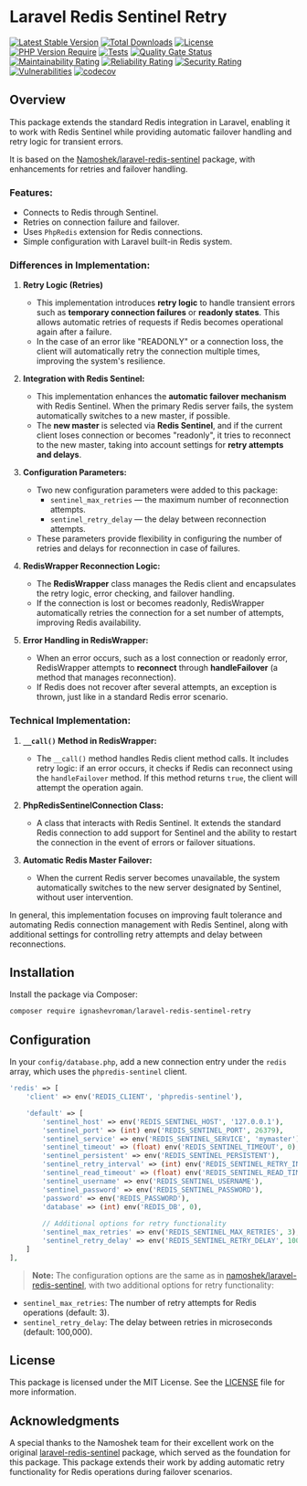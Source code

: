 # Laravel Redis Sentinel Retry

[![Latest Stable Version](http://poser.pugx.org/ignashevroman/laravel-redis-sentinel-retry/v)](https://packagist.org/packages/ignashevroman/laravel-redis-sentinel-retry) 
[![Total Downloads](http://poser.pugx.org/ignashevroman/laravel-redis-sentinel-retry/downloads)](https://packagist.org/packages/ignashevroman/laravel-redis-sentinel-retry) 
[![License](http://poser.pugx.org/ignashevroman/laravel-redis-sentinel-retry/license)](https://packagist.org/packages/ignashevroman/laravel-redis-sentinel-retry) 
[![PHP Version Require](http://poser.pugx.org/ignashevroman/laravel-redis-sentinel-retry/require/php)](https://packagist.org/packages/ignashevroman/laravel-redis-sentinel-retry)
[![Tests](https://github.com/ignashevroman/laravel-redis-sentinel-retry/workflows/Tests/badge.svg)](https://github.com/ignashevroman/laravel-redis-sentinel-retry/actions?query=workflow%3ATests)
[![Quality Gate Status](https://sonarcloud.io/api/project_badges/measure?project=ignashevroman_laravel-redis-sentinel-retry&metric=alert_status)](https://sonarcloud.io/dashboard?id=ignashevroman_laravel-redis-sentinel-retry)
[![Maintainability Rating](https://sonarcloud.io/api/project_badges/measure?project=ignashevroman_laravel-redis-sentinel-retry&metric=sqale_rating)](https://sonarcloud.io/dashboard?id=ignashevroman_laravel-redis-sentinel-retry)
[![Reliability Rating](https://sonarcloud.io/api/project_badges/measure?project=ignashevroman_laravel-redis-sentinel-retry&metric=reliability_rating)](https://sonarcloud.io/dashboard?id=ignashevroman_laravel-redis-sentinel-retry)
[![Security Rating](https://sonarcloud.io/api/project_badges/measure?project=ignashevroman_laravel-redis-sentinel-retry&metric=security_rating)](https://sonarcloud.io/dashboard?id=ignashevroman_laravel-redis-sentinel-retry)
[![Vulnerabilities](https://sonarcloud.io/api/project_badges/measure?project=ignashevroman_laravel-redis-sentinel-retry&metric=vulnerabilities)](https://sonarcloud.io/dashboard?id=ignashevroman_laravel-redis-sentinel-retry)
[![codecov](https://codecov.io/gh/ignashevroman/laravel-redis-sentinel-retry/branch/main/graph/badge.svg?token=Z3DASZGD6M)](https://codecov.io/gh/ignashevroman/laravel-redis-sentinel-retry)

## Overview

This package extends the standard Redis integration in Laravel, enabling it to work with Redis Sentinel while providing automatic failover handling and retry logic for transient errors.

It is based on the [Namoshek/laravel-redis-sentinel](https://github.com/Namoshek/laravel-redis-sentinel) package, with enhancements for retries and failover handling.

### Features:
- Connects to Redis through Sentinel.
- Retries on connection failure and failover.
- Uses `PhpRedis` extension for Redis connections.
- Simple configuration with Laravel built-in Redis system.

### Differences in Implementation:

1. **Retry Logic (Retries)**
    - This implementation introduces **retry logic** to handle transient errors such as **temporary connection failures** or **readonly states**. This allows automatic retries of requests if Redis becomes operational again after a failure.
    - In the case of an error like "READONLY" or a connection loss, the client will automatically retry the connection multiple times, improving the system's resilience.

2. **Integration with Redis Sentinel:**
    - This implementation enhances the **automatic failover mechanism** with Redis Sentinel. When the primary Redis server fails, the system automatically switches to a new master, if possible.
    - The **new master** is selected via **Redis Sentinel**, and if the current client loses connection or becomes "readonly", it tries to reconnect to the new master, taking into account settings for **retry attempts and delays**.

3. **Configuration Parameters:**
    - Two new configuration parameters were added to this package:
        - `sentinel_max_retries` — the maximum number of reconnection attempts.
        - `sentinel_retry_delay` — the delay between reconnection attempts.
    - These parameters provide flexibility in configuring the number of retries and delays for reconnection in case of failures.

4. **RedisWrapper Reconnection Logic:**
    - The **RedisWrapper** class manages the Redis client and encapsulates the retry logic, error checking, and failover handling.
    - If the connection is lost or becomes readonly, RedisWrapper automatically retries the connection for a set number of attempts, improving Redis availability.

5. **Error Handling in RedisWrapper:**
    - When an error occurs, such as a lost connection or readonly error, RedisWrapper attempts to **reconnect** through **handleFailover** (a method that manages reconnection).
    - If Redis does not recover after several attempts, an exception is thrown, just like in a standard Redis error scenario.

### Technical Implementation:
1. **`__call()` Method in RedisWrapper:**
    - The `__call()` method handles Redis client method calls. It includes retry logic: if an error occurs, it checks if Redis can reconnect using the `handleFailover` method. If this method returns `true`, the client will attempt the operation again.

2. **PhpRedisSentinelConnection Class:**
    - A class that interacts with Redis Sentinel. It extends the standard Redis connection to add support for Sentinel and the ability to restart the connection in the event of errors or failover situations.

3. **Automatic Redis Master Failover:**
    - When the current Redis server becomes unavailable, the system automatically switches to the new server designated by Sentinel, without user intervention.

In general, this implementation focuses on improving fault tolerance and automating Redis connection management with Redis Sentinel, along with additional settings for controlling retry attempts and delay between reconnections.

## Installation

Install the package via Composer:

```bash
composer require ignashevroman/laravel-redis-sentinel-retry
```

## Configuration

In your `config/database.php`, add a new connection entry under the `redis` array, which uses the `phpredis-sentinel` client.

```php
'redis' => [
    'client' => env('REDIS_CLIENT', 'phpredis-sentinel'),

    'default' => [
        'sentinel_host' => env('REDIS_SENTINEL_HOST', '127.0.0.1'),
        'sentinel_port' => (int) env('REDIS_SENTINEL_PORT', 26379),
        'sentinel_service' => env('REDIS_SENTINEL_SERVICE', 'mymaster'),
        'sentinel_timeout' => (float) env('REDIS_SENTINEL_TIMEOUT', 0),
        'sentinel_persistent' => env('REDIS_SENTINEL_PERSISTENT'),
        'sentinel_retry_interval' => (int) env('REDIS_SENTINEL_RETRY_INTERVAL', 0),
        'sentinel_read_timeout' => (float) env('REDIS_SENTINEL_READ_TIMEOUT', 0),
        'sentinel_username' => env('REDIS_SENTINEL_USERNAME'),
        'sentinel_password' => env('REDIS_SENTINEL_PASSWORD'),
        'password' => env('REDIS_PASSWORD'),
        'database' => (int) env('REDIS_DB', 0),
        
        // Additional options for retry functionality
        'sentinel_max_retries' => env('REDIS_SENTINEL_MAX_RETRIES', 3),
        'sentinel_retry_delay' => env('REDIS_SENTINEL_RETRY_DELAY', 100_000),
    ]
],
```

> **Note:** The configuration options are the same as in [namoshek/laravel-redis-sentinel](https://github.com/Namoshek/laravel-redis-sentinel), with two additional options for retry functionality:
- `sentinel_max_retries`: The number of retry attempts for Redis operations (default: 3).
- `sentinel_retry_delay`: The delay between retries in microseconds (default: 100,000).

## License

This package is licensed under the MIT License. See the [LICENSE](LICENSE.md) file for more information.

## Acknowledgments

A special thanks to the Namoshek team for their excellent work on the original [laravel-redis-sentinel](https://github.com/Namoshek/laravel-redis-sentinel) package, which served as the foundation for this package. This package extends their work by adding automatic retry functionality for Redis operations during failover scenarios.
